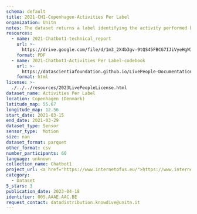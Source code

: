 ```yaml
---
schema: default
title: 2021-CH1-Copenhagen-Activities Per Label
organization: Unitn
notes: The dataset returns a label identifying the activity performed by the user, accurately detected using low power signals from multiple sensors in the device. This is achieved using Google’s Activity Recognition API. Possible activities are; still, in_vehicle, on_bycicle, on_foot, running, tilting, walking. The dataset was collected as part of the WeNet project, a Horizon 2020 funded project that aims at developing a diversity-aware, machine-mediated paradigm for social interactions.
resources:
  - name: 2021-Chatbot1-technical_report
    url: >-
      https://drive.google.com/file/d/1m3_2X4b3gv-9tQS45FBCG7IJiVyeHgW3/view?usp=sharing
    format: PDF
  - name: 2021-Chatbot1-Activities Per Label-codebook
    url: >-
      https://datascientiafoundation.github.io/LivePeople-Documentation/2021-Chatbot1/2021_CH1_activitiesperlabel.html
    format: html
license: >-
  ./../../resources/2023LivePeopleLicense.html
dataset_name: Activities Per Label
location: Copenhagen (Denmark)
latitude_map: 55.67
longitude_map: 12.56
start_date: 2021-03-15
end_date: 2021-03-29
dataset_type: Sensor
sensor_type:  Motion
size: nan
dataset_format: parquet
other_format: csv
number_participants: 60
language: unknown
collection_name: Chatbot1
project_url: <a href="https://www.internetofus.eu/">https://www.internetofus.eu/</a>
category:
  - Dataset
5_stars: 3
publication_date: 2023-04-18
identifier: 005.AAAE.AAC.BE
request_contact: datadistribution.knowdive@unitn.it
---
```

